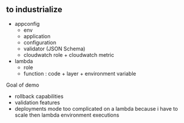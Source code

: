 ## to industrialize

* appconfig 
  * env
  * application
  * configuration
  * validator (JSON Schema)
  * cloudwatch role + cloudwatch metric
* lambda 
  * role
  * function : code + layer + environment variable

Goal of demo
* rollback capabilities
* validation features
* deployments mode too complicated on a lambda because i have to scale then lambda environment executions

